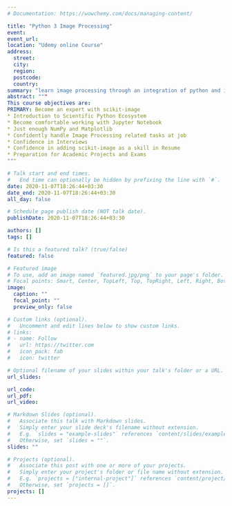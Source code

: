 ```yaml
---
# Documentation: https://wowchemy.com/docs/managing-content/

title: "Python 3 Image Processing"
event:
event_url:
location: "Udemy online Course"
address:
  street:
  city:
  region:
  postcode:
  country:
summary: "learn image processing through an integration of python and image processing libraries liek `scikit-image`"
abstract: """
This course objectives are:
PRIMARY: Become an expert with scikit-image
* Introduction to Scientific Python Ecosystem
* Become comfortable working with Jupyter Notebook
* Just enough NumPy and Matplotlib
* Confidently handle Image Processing related tasks at job
* Confidence in Interviews
* Confidence in adding scikit-image as a skill in Resume
* Preparation for Academic Projects and Exams
"""

# Talk start and end times.
#   End time can optionally be hidden by prefixing the line with `#`.
date: 2020-11-07T18:26:44+03:30
date_end: 2020-11-07T18:26:44+03:30
all_day: false

# Schedule page publish date (NOT talk date).
publishDate: 2020-11-07T18:26:44+03:30

authors: []
tags: []

# Is this a featured talk? (true/false)
featured: false

# Featured image
# To use, add an image named `featured.jpg/png` to your page's folder. 
# Focal points: Smart, Center, TopLeft, Top, TopRight, Left, Right, BottomLeft, Bottom, BottomRight.
image:
  caption: ""
  focal_point: ""
  preview_only: false

# Custom links (optional).
#   Uncomment and edit lines below to show custom links.
# links:
# - name: Follow
#   url: https://twitter.com
#   icon_pack: fab
#   icon: twitter

# Optional filename of your slides within your talk's folder or a URL.
url_slides:

url_code:
url_pdf:
url_video:

# Markdown Slides (optional).
#   Associate this talk with Markdown slides.
#   Simply enter your slide deck's filename without extension.
#   E.g. `slides = "example-slides"` references `content/slides/example-slides.md`.
#   Otherwise, set `slides = ""`.
slides: ""

# Projects (optional).
#   Associate this post with one or more of your projects.
#   Simply enter your project's folder or file name without extension.
#   E.g. `projects = ["internal-project"]` references `content/project/deep-learning/index.md`.
#   Otherwise, set `projects = []`.
projects: []
---
```

